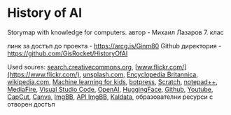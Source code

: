 # History of AI
Storymap with knowledge for computers.
автор - Михаил Лазаров 7. клас

линк за достъп до проекта - https://arcg.is/Ginm80
Github директория - https://github.com/GisRocket/HistoryOfAI


Used soures: [search.creativecommons.org](https://search.creativecommons.org/), [www.flickr.com/](https://www.flickr.com/), [unsplash.com](https://unsplash.com/), [Encyclopedia Britannica](https://www.britannica.com/), [wikipedia.com](https://www.wikipedia.org/), [Machine learning for kids](https://machinelearningforkids.co.uk), [botpress](https://botpress.com/), [Scratch](https://scratch.mit.edu/), [notepad++](https://notepad-plus-plus.org/), [MediaFire](https://www.mediafire.com/), [Visual Studio Code](https://code.visualstudio.com/), [OpenAI](https://openai.com/), [HuggingFace](https://huggingface.co/), [Github](https://github.com/), [Youtube](https://www.youtube.com/), [CapCut](https://www.capcut.com), [Canva](https://www.canva.com), [ImgBB](https://imgbb.com/), [API ImgBB](https://api.imgbb.com/), [Kaldata](https://www.kaldata.com/), образователни ресурси с отворен достъп
